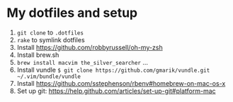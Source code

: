 # My dotfiles and setup

1. `git clone` to `.dotfiles`
2. `rake` to symlink dotfiles
3. Install https://github.com/robbyrussell/oh-my-zsh
4. Install brew.sh
5. `brew install macvim the_silver_searcher` ...
6. Install vundle `$ git clone https://github.com/gmarik/vundle.git ~/.vim/bundle/vundle`
7. Install https://github.com/sstephenson/rbenv#homebrew-on-mac-os-x
8. Set up git: https://help.github.com/articles/set-up-git#platform-mac
